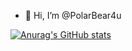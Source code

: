 - 👋 Hi, I’m @PolarBear4u

[![Anurag's GitHub stats](https://github-readme-stats.vercel.app/api?username=PolarBear4u&count_private=true&show_icons=true)](https://github.com/anuraghazra/github-readme-stats)
<!---
- 👀 I’m interested in ...
- 🌱 I’m currently learning ...
- 💞️ I’m looking to collaborate on ...
- 📫 How to reach me ...
--->

<!---
PolarBear4u/PolarBear4u is a ✨ special ✨ repository because its `README.md` (this file) appears on your GitHub profile.
You can click the Preview link to take a look at your changes.
--->
